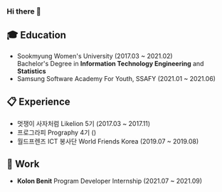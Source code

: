### Hi there 👋

## :mortar_board: Education 
- Sookmyung Women's University (2017.03 ~ 2021.02)   
  Bachelor's Degree in __Information Technology Engineering__ and __Statistics__    
- Samsung Software Academy For Youth, SSAFY (2021.01 ~ 2021.06)
    
    
    
## :clipboard: Experience
- 멋쟁이 사자처럼 Likelion 5기 (2017.03 ~ 2017.11) 
- 프로그라피 Prography 4기 ()
- 월드프렌즈 ICT 봉사단 World Friends Korea (2019.07 ~ 2019.08)

## :office: Work
- __Kolon Benit__ Program Developer Internship (2021.07 ~ 2021.09)
     

<!--
**bjgu97/bjgu97** is a ✨ _special_ ✨ repository because its `README.md` (this file) appears on your GitHub profile.

Here are some ideas to get you started:

- 🔭 I’m currently working on ...
- 🌱 I’m currently learning ...
- 👯 I’m looking to collaborate on ...
- 🤔 I’m looking for help with ...
- 💬 Ask me about ...
- 📫 How to reach me: ...
- 😄 Pronouns: ...
- ⚡ Fun fact: ...
-->
